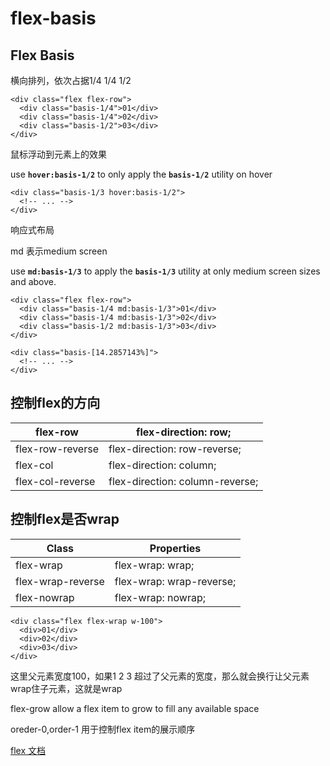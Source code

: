 # flex-basis

## ****Flex Basis****

横向排列，依次占据1/4 1/4 1/2

```tsx
<div class="flex flex-row">
  <div class="basis-1/4">01</div>
  <div class="basis-1/4">02</div>
  <div class="basis-1/2">03</div>
</div>
```

鼠标浮动到元素上的效果

use **`hover:basis-1/2`** to only apply the **`basis-1/2`** utility on hover

```tsx
<div class="basis-1/3 hover:basis-1/2">
  <!-- ... -->
</div>
```

响应式布局

md 表示medium screen

use **`md:basis-1/3`** to apply the **`basis-1/3`** utility at only medium screen sizes and above.

```tsx
<div class="flex flex-row">
  <div class="basis-1/4 md:basis-1/3">01</div>
  <div class="basis-1/4 md:basis-1/3">02</div>
  <div class="basis-1/2 md:basis-1/3">03</div>
</div>
```

```tsx
<div class="basis-[14.2857143%]">
  <!-- ... -->
</div>
```

## 控制flex的方向

| flex-row | flex-direction: row; |
| --- | --- |
| flex-row-reverse | flex-direction: row-reverse; |
| flex-col | flex-direction: column; |
| flex-col-reverse | flex-direction: column-reverse; |

## 控制flex是否wrap

| Class | Properties |
| --- | --- |
| flex-wrap | flex-wrap: wrap; |
| flex-wrap-reverse | flex-wrap: wrap-reverse; |
| flex-nowrap | flex-wrap: nowrap; |

```tsx
<div class="flex flex-wrap w-100">
  <div>01</div>
  <div>02</div>
  <div>03</div>
</div>
```

这里父元素宽度100，如果1 2 3 超过了父元素的宽度，那么就会换行让父元素wrap住子元素，这就是wrap

flex-grow allow a flex item to grow to fill any available space

oreder-0,order-1 用于控制flex item的展示顺序

[flex 文档](https://tailwindcss.com/docs/flex-basis)